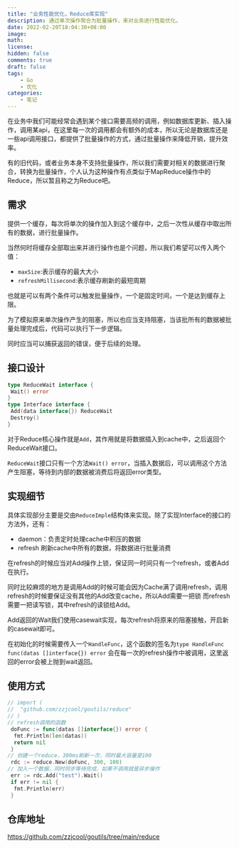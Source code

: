 ```yaml
---
title: "业务性能优化，Reduce库实现"
description: 通过单次操作聚合为批量操作，来对业务进行性能优化。
date: 2022-02-20T18:04:30+08:00
image: 
math: 
license: 
hidden: false
comments: true
draft: false
tags: 
    - Go
    - 优化
categories: 
    - 笔记
---
```


在业务中我们可能经常会遇到某个接口需要高频的调用，例如数据库更新、插入操作，调用某api，在这里每一次的调用都会有额外的成本，所以无论是数据库还是一些api调用接口，都提供了批量操作的方式，通过批量操作来降低开销，提升效率。

有的旧代码，或者业务本身不支持批量操作，所以我们需要对相关的数据进行聚合，转换为批量操作，个人认为这种操作有点类似于MapReduce操作中的Reduce，所以暂且称之为Reduce吧。

## 需求

提供一个缓存，每次将单次的操作加入到这个缓存中，之后一次性从缓存中取出所有的数据，进行批量操作。

当然何时将缓存全部取出来并进行操作也是个问题，所以我们希望可以传入两个值：

* `maxSize`:表示缓存的最大大小
* `refreshMillisecond`:表示缓存刷新的最短周期

也就是可以有两个条件可以触发批量操作，一个是固定时间，一个是达到缓存上限。

为了模拟原来单次操作产生的阻塞，所以也应当支持阻塞，当该批所有的数据被批量处理完成后，代码可以执行下一步逻辑。

同时应当可以捕获返回的错误，便于后续的处理。

## 接口设计

```go
type ReduceWait interface {
 Wait() error
}
type Interface interface {
 Add(data interface{}) ReduceWait
 Destroy()
}
```

对于Reduce核心操作就是`Add`，其作用就是将数据插入到cache中，之后返回个ReduceWait接口。

`ReduceWait`接口只有一个方法`Wait() error`，当插入数据后，可以调用这个方法产生阻塞，等待到内部的数据被消费后将返回error类型。

## 实现细节

具体实现部分主要是交由`ReduceImple`结构体来实现。除了实现Interface的接口的方法外，还有：

* daemon：负责定时处理cache中积压的数据
* refresh 刷新cache中所有的数据，将数据进行批量消费

在refresh的时候应当对Add操作上锁，保证同一时间只有一个refresh，或者Add在执行。

同时比较麻烦的地方是调用Add的时候可能会因为Cache满了调用refresh，调用refresh的时候要保证没有其他的Add改变cache，所以Add需要一把锁
而refresh需要一把读写锁，其中refresh的读锁给Add。

Add返回的Wait我们使用casewait实现，每次refresh将原来的阻塞接触，开启新的casewait即可。

在初始化的时候需要传入一个`HandleFunc`，这个函数的签名为`type HandleFunc func(datas []interface{}) error`
会在每一次的refresh操作中被调用，这里返回的error会被上抛到wait返回。

## 使用方式

```go
// import (
//  "github.com/zzjcool/goutils/reduce"
// )
// refresh调用的函数
 doFunc := func(datas []interface{}) error {
  fmt.Println(len(datas))
  return nil
 }
// 创建一个reduce，300ms刷新一次，同时最大容量是100
 rdc := reduce.New(doFunc, 300, 100)
// 加入一个数据，同时同步等待完成，如果不调用就是异步操作
 err := rdc.Add("test").Wait()
 if err != nil {
  fmt.Println(err)
 }
```

## 仓库地址

<https://github.com/zzjcool/goutils/tree/main/reduce>
